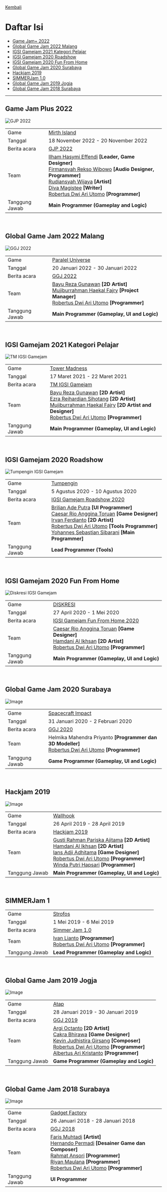 [Kembali](../)

# Daftar Isi
* [Game Jam+ 2022](#game-jam-plus-2022)
* [Global Game Jam 2022 Malang](#global-game-jam-2022-malang)
* [IGSI Gamejam 2021 Kategori Pelajar](#igsi-gamejam-2021-kategori-pelajar)
* [IGSI Gamejam 2020 Roadshow](#igsi-gamejam-2020-roadshow)
* [IGSI Gamejam 2020 Fun From Home](#igsi-gamejam-2020-fun-from-home)
* [Global Game Jam 2020 Surabaya](#global-game-jam-2020-surabaya)
* [Hackjam 2019](#hackjam-2019)
* [SIMMERJam 1.0](#simmerjam-1)
* [Global Game Jam 2019 Jogja](#global-game-jam-2019-jogja)
* [Global Game Jam 2018 Surabaya](#global-game-jam-2018-surabaya)

***

## Game Jam Plus 2022
![GJP 2022](../../images/gamejam/gamejamplus2022.png)

|					|															|
| ----------------- | --------------------------------------------------------- |
| Game				| [Mirth Island](../../game-project/#mirth-island)			|
| Tanggal			| 18 November 2022 - 20 November 2022						|
| Berita acara		| [GJP 2022](https://itch.io/jam/gamejamplus-indonesia-22)	|
| Team				| [Ilham Hasymi Effendi](https://twitter.com/effendiilham) **[Leader, Game Designer]**<br> [Firmansyah Rekso Wibowo](https://www.linkedin.com/in/firmansyah-rekso-wibowo-a75ba1171/) **[Audio Designer, Programmer]**<br> [Rudiansyah Wijaya](https://www.instagram.com/rutabootie/) **[Artist]**<br> [Diva Magistee](https://www.linkedin.com/in/diva-magistee-985088b7/) **[Writer]**<br> [Robertus Dwi Ari Utomo](https://www.linkedin.com/in/robertarie55/) **[Programmer]**<br>																		  |
| Tanggung Jawab	| **Main Programmer (Gameplay and Logic)**					|

<br>

## Global Game Jam 2022 Malang

![GGJ 2022](../../images/gamejam/globalgamejam2022.png)

|					|															|
| ----------------- | --------------------------------------------------------- |
| Game				| [Paralel Universe](../game-project/#paralel-universe)		|
| Tanggal			| 20 Januari 2022 - 30 Januari 2022							|
| Berita acara		| [GGJ 2022](https://globalgamejam.org/2022/jam-sites/global-game-jam-jatim-2022-site-malang)											  |
| Team				| [Bayu Reza Gunawan](https://github.com/Bazureza) **[2D Artist]**<br> [Mujiburrahman Haekal Fajry](https://www.linkedin.com/in/haekalary/) **[Project Manager]**<br> [Robertus Dwi Ari Utomo](https://www.linkedin.com/in/robertarie55/) **[Programmer]**<br>											  |
| Tanggung Jawab	| **Main Programmer (Gameplay, UI and Logic)**				|

<br>

## IGSI Gamejam 2021 Kategori Pelajar

![TM IGSI Gamejam](../../images/gamejam/igsigamejamkategoripelajar2021.png)

|					|															|
| ----------------- | --------------------------------------------------------- |
| Game				| [Tower Madness](../game-project/#tower-madness)			|
| Tanggal			| 17 Maret 2021 - 22 Maret 2021								|
| Berita acara		| [TM IGSI Gamejam](https://itch.io/jam/igsi-game-jam-2021-pelajar)																	  |
| Team				| [Bayu Reza Gunawan](https://github.com/Bazureza) **[2D Artist]**<br> [Ezra Reihardian Sihotang](https://www.linkedin.com/in/reihardian-sht/) **[2D Artist]**<br> [Mujiburrahman Haekal Fajry](https://www.linkedin.com/in/haekalary/) **[2D Artist and Designer]**<br> [Robertus Dwi Ari Utomo](https://www.linkedin.com/in/robertarie55/) **[Programmer]**<br>						  |
| Tanggung Jawab	| **Main Programmer (Gameplay, UI and Logic)**				|

<br>

## IGSI Gamejam 2020 Roadshow

![Tumpengin IGSI Gamejam](../../images/gamejam/igsigamejamroadshow2020.png)

|				    |															|
| ----------------- | --------------------------------------------------------- |
| Game				| [Tumpengin](../game-project/#tumpengin)					|
| Tanggal			| 5 Agustus 2020 - 10 Agustus 2020							|
| Berita acara		| [IGSI Gamejam Roadshow 2020](https://www.facebook.com/indigogame.incubation/posts/735521387269961)								  |
| Team				| [Brilian Ade Putra](https://www.linkedin.com/in/brilianap/) **[UI Programmer]**<br> [Caesar Rio Anggina Toruan](https://www.linkedin.com/in/caesar-toruan/) **[Game Designer]**<br> [Irvan Ferdianto](https://www.instagram.com/irvanferdi_/) **[2D Artist]**<br> [Robertus Dwi Ari Utomo](https://www.linkedin.com/in/robertarie55/) **[Tools Programmer]**<br>  [Yohannes Sebastian Sibarani](https://www.linkedin.com/in/joe-sibarani/) **[Main Programmer]**<br>																		  |
| Tanggung Jawab	| **Lead Programmer (Tools)**								|

<br>

## IGSI Gamejam 2020 Fun From Home

![Diskresi IGSI Gamejam](../../images/gamejam/igsigamejamfunfromhome2020.png)

|					|															|
| ----------------- | --------------------------------------------------------- |
| Game				| [DISKRESI](../game-project/#diskresi)                     |
| Tanggal			| 27 April 2020 - 1 Mei 2020								|
| Berita acara		| [IGSI Gamejam Fun From Home 2020](https://www.facebook.com/indigogame.incubation/photos/a.661936784628422/662030417952392/)			  |
| Team				| [Caesar Rio Anggina Toruan](https://www.linkedin.com/in/caesar-toruan/) **[Game Designer]**<br> [Hamdani Al Ikhsan](https://www.linkedin.com/in/hamdani-al-ikhsan-793a38183/) **[2D Artist]**<br> [Robertus Dwi Ari Utomo](https://www.linkedin.com/in/robertarie55/) **[Programmer]**<br>						  |
| Tanggung Jawab	| **Main Programmer (Gameplay, UI and Logic)**				|

<br>

## Global Game Jam 2020 Surabaya

![Image](../../images/gamejam/teamggjsurabaya2020.jpg)

|					|															|
| ----------------- | --------------------------------------------------------- |
| Game				| [Spacecraft Impact](../game-project/#spacecraft-impact)   |
| Tanggal			| 31 Januari 2020 - 2 Februari 2020							|
| Berita acara		| [GGJ 2020](https://globalgamejam.org/2020/jam-sites/global-game-jam-surabaya-2020)														  |
| Team				| Helmika Mahendra Priyanto **[Programmer dan 3D Modeller]**<br> [Robertus Dwi Ari Utomo](https://www.linkedin.com/in/robertarie55/) **[Programmer]**<br>																		  |
| Tanggung Jawab	| **Game Programmer (Gameplay, UI and Logic)**				|

<br>

## Hackjam 2019

![Image](../../images/gamejam/teamhackjam2019.JPG)

|					|															|
| ----------------- | --------------------------------------------------------- |
| Game				| [Wallhook](../game-project/#wallhook)						|
| Tanggal			| 26 April 2019 - 28 April 2019								|
| Berita acara		| [Hackjam 2019]()											|
| Team				| [Gusti Rahman Pariska Ajitama](https://www.linkedin.com/in/aji-tama-474b47169/) **[2D Artist]**<br> [Hamdani Al Ikhsan](https://www.linkedin.com/in/hamdani-al-ikhsan-793a38183/) **[2D Artist]**<br> [Ians Adji Adhitama](https://www.linkedin.com/in/ians-adji-adhitama/) **[Game Designer]**<br> [Robertus Dwi Ari Utomo](https://www.linkedin.com/in/robertarie55/) **[Programmer]**<br> [Winda Putri Hapsari](https://www.linkedin.com/in/winda-putri-hapsari/?originalSubdomain=id) **[Programmer]**<br>															  |
| Tanggung Jawab	| **Main Programmer (Gameplay, UI and Logic)**				|

<br>

## SIMMERJam 1

|					|															|
| ----------------- | --------------------------------------------------------- |
| Game				| [Strofos](../game-project/#strofos)						|
| Tanggal			| 1 Mei 2019 - 6 Mei 2019									|
| Berita acara		| [Simmer Jam 1.0](https://simmer.io/c/simmerjam)			|
| Team				| [Ivan Lianto](https://github.com/IvanLianto) **[Programmer]**<br> [Robertus Dwi Ari Utomo](https://www.linkedin.com/in/robertarie55/) **[Programmer]**<br>															  |
| Tanggung Jawab	| **Lead Programmer (Gameplay and Logic)**					|

<br>

## Global Game Jam 2019 Jogja

![Image](../../images/gamejam/teamggjjogja2019.jpg)

|					|															|
| ----------------- | --------------------------------------------------------- |
| Game				| [Atap](../game-project/#atap)								|
| Tanggal			| 28 Januari 2019 - 30 Januari 2019							|
| Berita acara		| [GGJ 2019](https://globalgamejam.org/2019/jam-sites/global-game-jam-jogja)																  |
| Team				| [Argi Octanto](https://globalgamejam.org/users/argi-octanto) **[2D Artist]**<br> [Cakra Bhirawa](https://globalgamejam.org/users/cakrabhirawa) **[Game Designer]**<br> [Kevin Judhistira Girsang](https://globalgamejam.org/users/kjudhist) **[Composer]**<br> [Robertus Dwi Ari Utomo](https://www.linkedin.com/in/robertarie55/) **[Programmer]**<br>  [Albertus Ari Kristanto](https://globalgamejam.org/users/mtz310198) **[Programmer]**<br>						  |
| Tanggung Jawab	| **Game Programmer (Gameplay and Logic)**					|

<br>

## Global Game Jam 2018 Surabaya

![Image](../../images/gamejam/teamggjsurabaya2018.jpg)

|					|															|
| ----------------- | --------------------------------------------------------- |
| Game				| [Gadget Factory](../game-project/#gadget-factory)			|
| Tanggal			| 26 Januari 2018 - 28 Januari 2018							|
| Berita acara		| [GGJ 2018](https://globalgamejam.org/2018/jam-sites/global-game-jam-surabaya-2018-politeknik-elektronika-negeri-surabaya)				  |
| Team				|  [Faris Muhtadi](https://globalgamejam.org/users/faris-muhtadi) **[Artist]**<br> [Hernando Permadi](https://globalgamejam.org/users/hernando-permadi) **[Desainer Game dan Composer]**<br> [Rahmat Ansori](https://globalgamejam.org/users/ansori21) **[Programmer]**<br> [Riyan Maulana](https://globalgamejam.org/users/idriyan) **[Programmer]**<br> [Robertus Dwi Ari Utomo](https://www.linkedin.com/in/robertarie55/) **[Programmer]**<br>			  |
| Tanggung Jawab	| **UI Programmer**				|